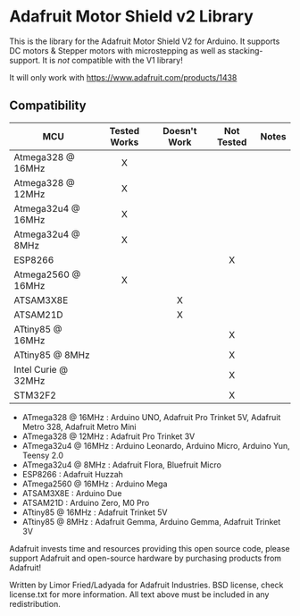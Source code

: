 # Adafruit Motor Shield v2 Library

This is the library for the Adafruit Motor Shield V2 for Arduino. 
It supports DC motors & Stepper motors with microstepping as well 
as stacking-support. It is *not* compatible with the V1 library!

It will only work with https://www.adafruit.com/products/1438

<!-- START COMPATIBILITY TABLE -->

## Compatibility

MCU                | Tested Works | Doesn't Work | Not Tested  | Notes
------------------ | :----------: | :----------: | :---------: | -----
Atmega328 @ 16MHz  |      X       |             |            | 
Atmega328 @ 12MHz  |      X       |             |            | 
Atmega32u4 @ 16MHz |      X       |             |            | 
Atmega32u4 @ 8MHz  |      X       |             |            | 
ESP8266            |             |             |     X       | 
Atmega2560 @ 16MHz |      X       |             |            | 
ATSAM3X8E          |             |      X       |            | 
ATSAM21D           |             |      X       |            | 
ATtiny85 @ 16MHz   |             |             |     X       | 
ATtiny85 @ 8MHz    |             |             |     X       | 
Intel Curie @ 32MHz |             |             |     X       | 
STM32F2            |             |             |     X       | 

  * ATmega328 @ 16MHz : Arduino UNO, Adafruit Pro Trinket 5V, Adafruit Metro 328, Adafruit Metro Mini
  * ATmega328 @ 12MHz : Adafruit Pro Trinket 3V
  * ATmega32u4 @ 16MHz : Arduino Leonardo, Arduino Micro, Arduino Yun, Teensy 2.0
  * ATmega32u4 @ 8MHz : Adafruit Flora, Bluefruit Micro
  * ESP8266 : Adafruit Huzzah
  * ATmega2560 @ 16MHz : Arduino Mega
  * ATSAM3X8E : Arduino Due
  * ATSAM21D : Arduino Zero, M0 Pro
  * ATtiny85 @ 16MHz : Adafruit Trinket 5V
  * ATtiny85 @ 8MHz : Adafruit Gemma, Arduino Gemma, Adafruit Trinket 3V

<!-- END COMPATIBILITY TABLE -->

 Adafruit invests time and resources providing this open
 source code, please support Adafruit and open-source hardware
 by purchasing products from Adafruit!
 
 Written by Limor Fried/Ladyada for Adafruit Industries.
 BSD license, check license.txt for more information.
 All text above must be included in any redistribution.
